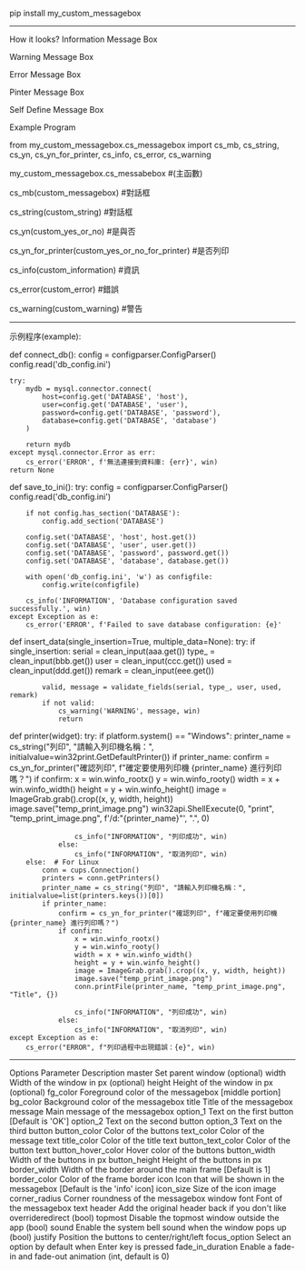 pip install my_custom_messagebox

----------------------------------------------------------------------

How it looks?
Information Message Box

Warning Message Box

Error Message Box

Pinter Message Box

Self Define Message Box 


Example Program

from my_custom_messagebox.cs_messagebox import cs_mb, cs_string, cs_yn, cs_yn_for_printer, cs_info, cs_error, cs_warning

my_custom_messagebox.cs_messabebox #(主函數)


cs_mb(custom_messagebox) #對話框


cs_string(custom_string) #對話框


cs_yn(custom_yes_or_no) #是與否


cs_yn_for_printer(custom_yes_or_no_for_printer) #是否列印


cs_info(custom_information) #資訊


cs_error(custom_error) #錯誤


cs_warning(custom_warning) #警告


-------------------------------------------------------------------------------------------------------------------
示例程序(example):

def connect_db():
    config = configparser.ConfigParser()
    config.read('db_config.ini')

    try:
        mydb = mysql.connector.connect(
            host=config.get('DATABASE', 'host'),
            user=config.get('DATABASE', 'user'),
            password=config.get('DATABASE', 'password'),
            database=config.get('DATABASE', 'database')
        )

        return mydb
    except mysql.connector.Error as err:
        cs_error('ERROR', f'無法連接到資料庫: {err}', win)
    return None


def save_to_ini():
    try:
        config = configparser.ConfigParser()
        config.read('db_config.ini')

        if not config.has_section('DATABASE'):
            config.add_section('DATABASE')

        config.set('DATABASE', 'host', host.get())
        config.set('DATABASE', 'user', user.get())
        config.set('DATABASE', 'password', password.get())
        config.set('DATABASE', 'database', database.get())

        with open('db_config.ini', 'w') as configfile:
            config.write(configfile)

        cs_info('INFORMATION', 'Database configuration saved successfully.', win)
    except Exception as e:
        cs_error('ERROR', f'Failed to save database configuration: {e}'



def insert_data(single_insertion=True, multiple_data=None):
    try:
        if single_insertion:
            serial = clean_input(aaa.get())
            type_ = clean_input(bbb.get())
            user = clean_input(ccc.get())
            used = clean_input(ddd.get())
            remark = clean_input(eee.get())

            valid, message = validate_fields(serial, type_, user, used, remark)
            if not valid:
                cs_warning('WARNING', message, win)
                return


def printer(widget):
    try:
        if platform.system() == "Windows":
            printer_name = cs_string("列印", "請輸入列印機名稱：", initialvalue=win32print.GetDefaultPrinter())
            if printer_name:
                confirm = cs_yn_for_printer("確認列印", f"確定要使用列印機 {printer_name} 進行列印嗎？")
                if confirm:
                    x = win.winfo_rootx()
                    y = win.winfo_rooty()
                    width = x + win.winfo_width()
                    height = y + win.winfo_height()
                    image = ImageGrab.grab().crop((x, y, width, height))
                    image.save("temp_print_image.png")
                    win32api.ShellExecute(0, "print", "temp_print_image.png", f'/d:"{printer_name}"', ".", 0)

                    cs_info("INFORMATION", "列印成功", win)
                else:
                    cs_info("INFORMATION", "取消列印", win)
        else:  # For Linux
            conn = cups.Connection()
            printers = conn.getPrinters()
            printer_name = cs_string("列印", "請輸入列印機名稱：", initialvalue=list(printers.keys())[0])
            if printer_name:
                confirm = cs_yn_for_printer("確認列印", f"確定要使用列印機 {printer_name} 進行列印嗎？")
                if confirm:
                    x = win.winfo_rootx()
                    y = win.winfo_rooty()
                    width = x + win.winfo_width()
                    height = y + win.winfo_height()
                    image = ImageGrab.grab().crop((x, y, width, height))
                    image.save("temp_print_image.png")
                    conn.printFile(printer_name, "temp_print_image.png", "Title", {})

                    cs_info("INFORMATION", "列印成功", win)
                else:
                    cs_info("INFORMATION", "取消列印", win)
    except Exception as e:
        cs_error("ERROR", f"列印過程中出現錯誤：{e}", win)
----------------------------------------------------------------------

Options
Parameter	Description
master	Set parent window (optional)
width	Width of the window in px (optional)
height	Height of the window in px (optional)
fg_color	Foreground color of the messagebox [middle portion]
bg_color	Background color of the messagebox
title	Title of the messagebox
message	Main message of the messagebox
option_1	Text on the first button [Default is 'OK']
option_2	Text on the second button
option_3	Text on the third button
button_color	Color of the buttons
text_color	Color of the message text
title_color	Color of the title text
button_text_color	Color of the button text
button_hover_color	Hover color of the buttons
button_width	Width of the buttons in px
button_height	Height of the buttons in px
border_width	Width of the border around the main frame [Default is 1]
border_color	Color of the frame border
icon	Icon that will be shown in the messagebox [Default is the 'info' icon]
icon_size	Size of the icon image
corner_radius	Corner roundness of the messagebox window
font	Font of the messagebox text
header	Add the original header back if you don't like overrideredirect (bool)
topmost	Disable the topmost window outside the app (bool)
sound	Enable the system bell sound when the window pops up (bool)
justify	Position the buttons to center/right/left
focus_option	Select an option by default when Enter key is pressed
fade_in_duration	Enable a fade-in and fade-out animation (int, default is 0)
